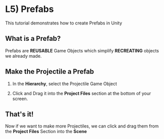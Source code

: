 # L5) Prefabs

This tutorial demonstrates how to create Prefabs in Unity

## What is a Prefab?

Prefabs are **REUSABLE** Game Objects which simplify **RECREATING** objects we already made.

## Make the Projectile a Prefab

1. In the **Hierarchy**, select the Projectile Game Object

2. Click and Drag it into the **Project Files** section at the bottom of your screen.

## That's it!

Now if we want to make more Projectiles, we can click and drag them from the **Project Files** Section into the **Scene**
